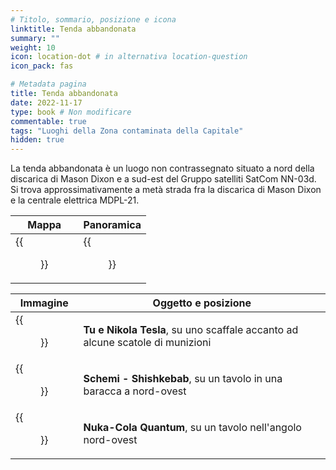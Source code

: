 ```yaml
---
# Titolo, sommario, posizione e icona
linktitle: Tenda abbandonata
summary: ""
weight: 10
icon: location-dot # in alternativa location-question
icon_pack: fas

# Metadata pagina
title: Tenda abbandonata
date: 2022-11-17
type: book # Non modificare
commentable: true
tags: "Luoghi della Zona contaminata della Capitale"
hidden: true
---
```


<div class="fo3">


La tenda abbandonata è un luogo non contrassegnato situato a nord della discarica di Mason Dixon e a sud-est del Gruppo satelliti SatCom NN-03d. Si trova approssimativamente a metà strada fra la discarica di Mason Dixon e la centrale elettrica MDPL-21. 

| Mappa                                      | Panoramica                                 |
| ------------------------------------------ | ------------------------------------------ |
| {{<figure src="fo3/Abandoned_tent_loc.webp">}} | {{<figure src="fo3/FO3_abandoned_tent.webp">}} |

| Immagine                                                    | Oggetto e posizione                                                           |
| ----------------------------------------------------------- | ----------------------------------------------------------------------------- |
| {{<figure src="fo3/Abandoned_tent_Nikola_Tesla_and_You.webp">}} | **Tu e Nikola Tesla**, su uno scaffale accanto ad alcune scatole di munizioni |
| {{<figure src="fo3/Shack_with_Shishkebab_Schematics.webp">}}    | **Schemi - Shishkebab**, su un tavolo in una baracca a nord-ovest             |
| {{<figure src="fo3/FO3_abandoned_tent_interior.webp">}}         | **Nuka-Cola Quantum**, su un tavolo nell'angolo nord-ovest                    |

</div>
